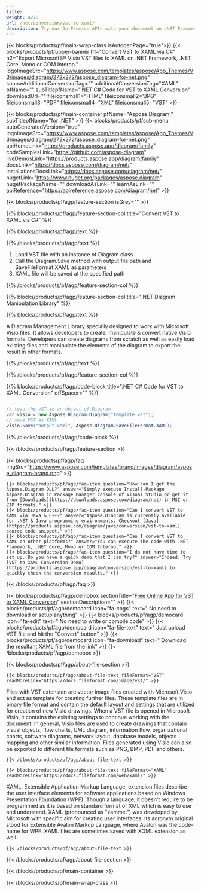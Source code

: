 ```yaml
---
title:  
weight: 4270
url: /net/conversion/vst-to-xaml/ 
description: Try our On-Premise APIs with your document on .NET Framework, .NET Core, Mono or COM Interop.
---
```


{{< blocks/products/pf/main-wrap-class isAutogenPage="true">}}
{{< blocks/products/pf/upper-banner h1="Convert VST to XAML via C#" h2="Export MicrosoftВ® Visio VST files to XAML on .NET Framework, .NET Core, Mono or COM Interop." logoImageSrc="https://www.aspose.com/templates/aspose/App_Themes/V3/images/diagram/272x272/aspose_diagram-for-net.png" sourceAdditionalConversionTag="" additionalConversionTag="XAML" pfName="" subTitlepfName=".NET C# Code for VST to XAML Conversion" downloadUrl="" fileiconsmall1="HTML" fileiconsmall2="JPG" fileiconsmall3="PDF" fileiconsmall4="XML" fileiconsmall5="VST" >}}

{{< blocks/products/pf/main-container pfName="Aspose.Diagram " subTitlepfName="for .NET" >}}
{{< blocks/products/pf/sub-menu autoGeneratedVersion="true" logoImageSrc="https://www.aspose.com/templates/aspose/App_Themes/V3/images/diagram/272x272/aspose_diagram-for-net.png" apiHomeLink="https://products.aspose.app/diagram/family" codeSamplesLink="https://github.com/aspose-diagram" liveDemosLink="https://products.aspose.app/diagram/family" docsLink="https://docs.aspose.com/diagram/net/" installationsDocsLink="https://docs.aspose.com/diagram/net/" nugetLink="https://www.nuget.org/packages/aspose.diagram" nugetPackageName="" downloadAsLink="" learnAsLink="" apiReference="https://apireference.aspose.com/diagram/net" >}}

{{< blocks/products/pf/agp/feature-section isGrey="" >}}

{{% blocks/products/pf/agp/feature-section-col title="Convert VST to XAML via C#" %}}

{{% blocks/products/pf/agp/text %}}

{{% /blocks/products/pf/agp/text %}}

1.  Load VST file with an instance of Diagram class
1.  Call the Diagram.Save method with output file path and SaveFileFormat.XAML as parameters
1.  XAML file will be saved at the specified path

{{% /blocks/products/pf/agp/feature-section-col %}}

{{% blocks/products/pf/agp/feature-section-col title=".NET Diagram Manipulation Library" %}}

{{% blocks/products/pf/agp/text %}}

 A Diagram Management Library specially designed to work with Microsoft Visio files. It allows developers to create, manipulate & convert native Visio formats. Developers can create diagrams from scratch as well as easily load existing files and manipulate the elements of the diagram to export the result in other formats.

{{% /blocks/products/pf/agp/text %}}

{{% /blocks/products/pf/agp/feature-section-col %}}

{{% blocks/products/pf/agp/code-block title=".NET C# Code for VST to XAML Conversion" offSpacer="" %}}

```cs

// load the VST in an object of Diagram 
var visio = new Aspose.Diagram.Diagram("template.vst");
// save VST as XAML 
visio.Save("output.xaml", Aspose.Diagram.SaveFileFormat.XAML);

```

{{% /blocks/products/pf/agp/code-block %}}

{{< /blocks/products/pf/agp/feature-section >}}

{{< blocks/products/pf/agp/faq imgSrc="https://www.aspose.com/templates/brand/images/diagram/aspose_diagram-brand.png" >}}

    {{< blocks/products/pf/agp/faq-item question="How can I get the Aspose.Diagram DLL?" answer="Simply execute Install-Package Aspose.Diagram in Package Manager console of Visual Studio or get it from [Downloads](https://downloads.aspose.com/diagram/net) in MSI or ZIP formats." >}}
    {{< blocks/products/pf/agp/faq-item question="Can I convert VST to XAML via Java & C++?" answer="Aspose.Diagram is currently available for .NET & Java programming environments. Checkout [Java](https://products.aspose.com/diagram/java/conversion/vst-to-xaml) source code snippet." >}}
    {{< blocks/products/pf/agp/faq-item question="Can I convert VST to XAML on other platforms?" answer="You can execute the code with .NET Framework, .NET Core, Mono or COM Interop." >}}
    {{< blocks/products/pf/agp/faq-item question="I do not have time to set up. Do you have a quick demo that I can try?" answer="Indeed. Try [VST to XAML Conversion Demo](https://products.aspose.app/diagram/conversion/vst-to-xaml) to quickly check the conversion results." >}}
 
{{< /blocks/products/pf/agp/faq >}}

<!-- aboutfile Starts -->

{{< blocks/products/pf/agp/demobox sectionTitle="[Free Online App for VST to XAML Conversion](https://products.aspose.app/diagram/conversion/vst-to-xaml)" sectionDescription="" >}}
        {{< blocks/products/pf/agp/democard icon="fa-cogs" text=" No need to download or setup anything" >}}
        {{< blocks/products/pf/agp/democard icon="fa-edit" text=" No need to write or compile code" >}}
        {{< blocks/products/pf/agp/democard icon="fa-file-text" text=" Just upload VST file and hit the \"Convert\" button" >}}
        {{< blocks/products/pf/agp/democard icon="fa-download" text=" Download the resultant XAML file from the link" >}}
{{< /blocks/products/pf/agp/demobox >}}

{{< blocks/products/pf/agp/about-file-section >}}

    {{< blocks/products/pf/agp/about-file-text fileFormat="VST" readMoreLink="https://docs.fileformat.com/image/vst/" >}}
Files with VST extension are vector image files created with Microsoft Visio and act as template for creating further files. These template files are in binary file format and contain the default layout and settings that are utilized for creation of new Visio drawings. When a VST file is opened in Microsoft Visio, it contains the existing settings to continue working with the document. In general, Visio files are used to create drawings that contain visual objects, flow charts, UML diagram, information flow, organizational charts, software diagrams, network layout, database models, objects mapping and other similar information. Files generated using Visio can also be exported to different file formats such as PNG, BMP, PDF and others.

    {{< /blocks/products/pf/agp/about-file-text >}}

    {{< blocks/products/pf/agp/about-file-text fileFormat="XAML" readMoreLink="https://docs.fileformat.com/web/xaml/" >}}
XAML, Extensible Application Markup Language, extension files describe the user interface elements for software applications based on Windows Presentation Foundation (WPF). Though a language, it doesn't require to be programmed as it is based on standard format of XML which is easy to use and understand. XAML (pronounced as "zammel") was developed by Microsoft with specific aim for creating user interfaces. Its acronym original stood for Extensible Avalon Markup Language, where Avalon was the code-name for WPF. XAML files are sometimes saved with XOML extension as well.

    {{< /blocks/products/pf/agp/about-file-text >}}

{{< /blocks/products/pf/agp/about-file-section >}}

<!-- aboutfile Ends -->

{{< /blocks/products/pf/main-container >}}
    
{{< /blocks/products/pf/main-wrap-class >}}